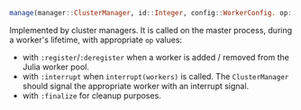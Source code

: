 ```julia
manage(manager::ClusterManager, id::Integer, config::WorkerConfig. op::Symbol)
```

Implemented by cluster managers. It is called on the master process, during a worker's lifetime, with appropriate `op` values:

  * with `:register`/`:deregister` when a worker is added / removed from the Julia worker pool.
  * with `:interrupt` when `interrupt(workers)` is called. The `ClusterManager` should signal the appropriate worker with an interrupt signal.
  * with `:finalize` for cleanup purposes.
